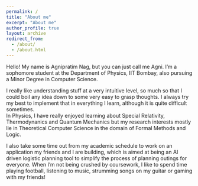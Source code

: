 ```yaml
---
permalink: /
title: "About me"
excerpt: "About me"
author_profile: true
layout: archive
redirect_from: 
  - /about/
  - /about.html
---
```


Hello! My name is Agnipratim Nag, but you can just call me Agni. I’m a sophomore student at the Department of Physics, IIT Bombay, also pursuing a Minor Degree in Computer Science.

I really like understanding stuff at a very intuitive level, so much so that I could boil any idea down to some very easy to grasp thoughts. I always try my best to implement that in everything I learn, although it is quite difficult sometimes.<br> In Physics, I have really enjoyed learning about Special Relativity, Thermodynanics and Quantum Mechanics but my research interests mostly lie in Theoretical Computer Science in the domain of Formal Methods and Logic.

I also take some time out from my academic schedule to work on an application my friends and I are building, which is aimed at being an AI driven logistic planning tool to simplify the process of planning outings for everyone. When I’m not being crushed by coursework, I like to spend time playing football, listening to music, strumming songs on my guitar or gaming with my friends!

